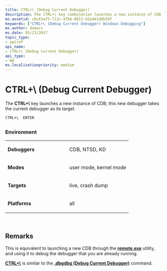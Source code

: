 ```yaml
---
title: CTRL+\ (Debug Current Debugger)
description: The CTRL+\ key combination launches a new instance of CDB; this new debugger takes the current debugger as its target.
ms.assetid: c0c63af5-712c-47b6-8811-81e441ddb3df
keywords: ["CTRL+\ (Debug Current Debugger) Windows Debugging"]
ms.author: domars
ms.date: 05/23/2017
topic_type:
- apiref
api_name:
- CTRL+\ (Debug Current Debugger)
api_type:
- NA
ms.localizationpriority: medium
---
```


# CTRL+\\ (Debug Current Debugger)


The **CTRL+\\** key launches a new instance of CDB; this new debugger takes the current debugger as its target.

```
CTRL+\  ENTER 
```

## <span id="ddk_meta_ctrl_p_dbg"></span><span id="DDK_META_CTRL_P_DBG"></span>


### <span id="Environment"></span><span id="environment"></span><span id="ENVIRONMENT"></span>Environment

<table>
<colgroup>
<col width="50%" />
<col width="50%" />
</colgroup>
<tbody>
<tr class="odd">
<td align="left"><strong>Debuggers</strong></td>
<td align="left"><p>CDB, NTSD, KD</p></td>
</tr>
<tr class="even">
<td align="left"><p><strong>Modes</strong></p></td>
<td align="left"><p>user mode, kernel mode</p></td>
</tr>
<tr class="odd">
<td align="left"><p><strong>Targets</strong></p></td>
<td align="left"><p>live, crash dump</p></td>
</tr>
<tr class="even">
<td align="left"><p><strong>Platforms</strong></p></td>
<td align="left"><p>all</p></td>
</tr>
</tbody>
</table>

 

Remarks
-------

This is equivalent to launching a new CDB through the [**remote.exe**](the-remote-exe-utility.md) utility, and using it to debug the debugger that you are already running.

[**CTRL+\\**](ctrl-alt--.md) is similar to the [**.dbgdbg (Debug Current Debugger)**](-dbgdbg--debug-current-debugger-.md) command.

 

 





